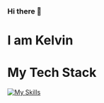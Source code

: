 ### Hi there 👋
# I am Kelvin

# My Tech Stack

[![My Skills](https://skillicons.dev/icons?i=js,ts,postgres,graphql,c,tailwind,css)](https://skillicons.dev)
